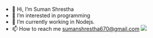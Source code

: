 - 👋 Hi, I’m Suman Shrestha
- 👀 I’m interested in programming
- 🌱 I’m currently working in Nodejs.
- 📫 How to reach me sumanshrestha670@gmail.com
[<img src="https://media-exp1.licdn.com/dms/image/C5103AQEqvsrwpHd71g/profile-displayphoto-shrink_400_400/0/1579771496856?e=1667433600&v=beta&t=KRUz1Ne2fZHrWsPN6vJmAqneiYPmegTw7guRHdfvuCM" />](https://www.linkedin.com/in/suman-shrestha-55ba21162/)

<!---
sersuman/sersuman is a ✨ special ✨ repository because its `README.md` (this file) appears on your GitHub profile.
You can click the Preview link to take a look at your changes.
--->
